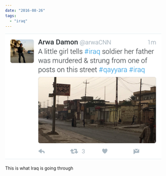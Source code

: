 ```yaml
---
date: "2016-08-26"
tags: 
  - "iraq"
---
```


![image](/assets/laith/posts/2016/images/tumblr_ocj560z5ym1uelmamo1_1280.png)

This is what Iraq is going through
